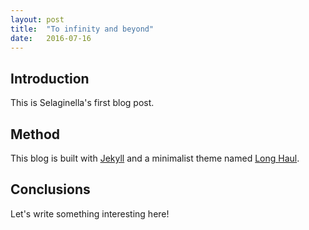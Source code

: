 ```yaml
---
layout: post
title:  "To infinity and beyond"
date:   2016-07-16
---
```


## Introduction

This is Selaginella's first blog post. 

## Method

This blog is built with [Jekyll](https://jekyllrb.com) and a minimalist theme named [Long Haul](https://github.com/brianmaierjr/long-haul).

## Conclusions

Let's write something interesting here!
